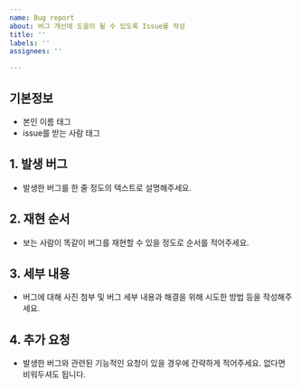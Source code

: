 ```yaml
---
name: Bug report
about: 버그 개선에 도움이 될 수 있도록 Issue를 작성
title: ''
labels: ''
assignees: ''

---
```


## 기본정보

- 본인 이름 태그
- issue를 받는 사람 태그

## 1. 발생 버그

- 발생한 버그를 한 줄 정도의 텍스트로 설명해주세요.

## 2. 재현 순서

- 보는 사람이 똑같이 버그를 재현할 수 있을 정도로 순서를 적어주세요.

## 3. 세부 내용

- 버그에 대해 사진 첨부 및 버그 세부 내용과 해결을 위해 시도한 방법 등을 작성해주세요.

## 4. 추가 요청

- 발생한 버그와 관련된 기능적인 요청이 있을 경우에 간략하게 적어주세요. 없다면 비워두셔도 됩니다.
